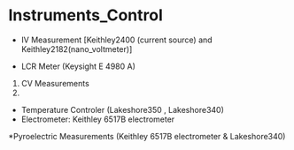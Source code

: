 # Instruments_Control

* IV Measurement [Keithley2400 (current source) and Keithley2182(nano_voltmeter)]


* LCR Meter (Keysight E 4980 A) 
1) CV Measurements
2) 
 
* Temperature Controler (Lakeshore350 , Lakeshore340)
* Electrometer: Keithley 6517B electrometer

*Pyroelectric Measurements (Keithley 6517B electrometer & Lakeshore340)
